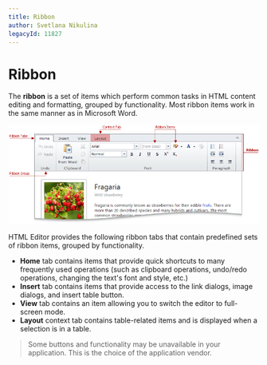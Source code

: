 ```yaml
---
title: Ribbon
author: Svetlana Nikulina
legacyId: 11827
---
```

# Ribbon
The **ribbon** is a set of items which perform common tasks in HTML content editing and formatting, grouped by functionality. Most ribbon items work in the same manner as in Microsoft Word.

![Ribbon](../../../images/img22844.png)

HTML Editor provides the following ribbon tabs that contain predefined sets of ribbon items, grouped by functionality.
* **Home** tab contains items that provide quick shortcuts to many frequently used operations (such as clipboard operations, undo/redo operations, changing the text's font and style, etc.)
* **Insert** tab contains items that provide access to the link dialogs, image dialogs, and insert table button.
* **View** tab contains an item allowing you to switch the editor to full-screen mode.
* **Layout** context tab contains table-related items and is displayed when a selection is in a table.

> Some buttons and functionality may be unavailable in your application. This is the choice of the application vendor.